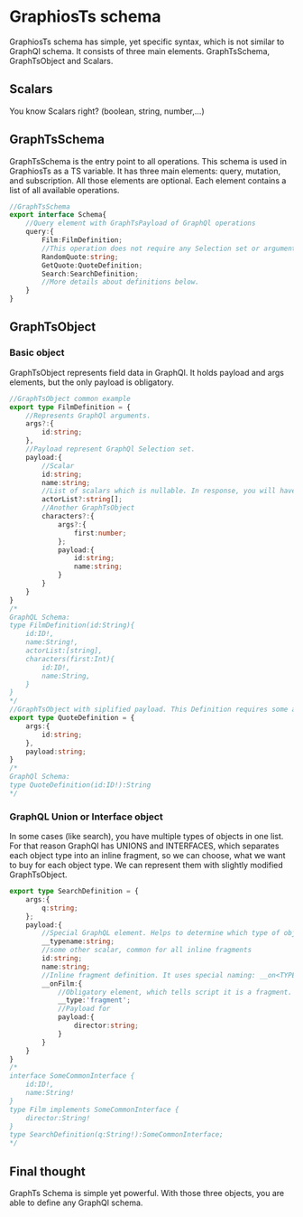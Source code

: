 # GraphiosTs schema
GraphiosTs schema has simple, yet specific syntax, which is not similar to GraphQl schema. It consists of three main elements. GraphTsSchema, GraphTsObject and Scalars.
## Scalars
You know Scalars right? (boolean, string, number,...)
## GraphTsSchema
GraphTsSchema is the entry point to all operations. This schema is used in GraphiosTs as a TS variable. It has three main elements: query, mutation, and subscription. All those elements are optional. Each element contains a list of all available operations.

```typescript
//GraphTsSchema
export interface Schema{
    //Query element with GraphTsPayload of GraphQl operations
    query:{
        Film:FilmDefinition;
        //This operation does not require any Selection set or arguments. It returns string.
        RandomQuote:string;
        GetQuote:QuoteDefinition;
        Search:SearchDefinition;
        //More details about definitions below.
    }
}
```
## GraphTsObject
### Basic object
GraphTsObject represents field data in GraphQl. It holds payload and args elements, but the only payload is obligatory.

```typescript
//GraphTsObject common example
export type FilmDefinition = {
    //Represents GraphQl arguments.
    args?:{
        id:string;
    },
    //Payload represent GraphQl Selection set.
    payload:{
        //Scalar
        id:string;
        name:string;
        //List of scalars which is nullable. In response, you will have to check if it exists.
        actorList?:string[];
        //Another GraphTsObject
        characters?:{
            args?:{
                first:number;
            };
            payload:{
                id:string;
                name:string;
            }
        }
    }
}
/*
GraphQL Schema:
type FilmDefinition(id:String){
    id:ID!,
    name:String!,
    actorList:[string],
    characters(first:Int){
        id:ID!,
        name:String,
    }
}
*/
//GraphTsObject with siplified payload. This Definition requires some arguments and returns string.
export type QuoteDefinition = {
    args:{
        id:string;
    },
    payload:string;
}
/*
GraphQl Schema:
type QuoteDefinition(id:ID!):String
*/
```
### GraphQL Union or Interface object
In some cases (like search), you have multiple types of objects in one list. For that reason GraphQl has UNIONS and INTERFACES, which separates each object type into an inline fragment, so we can choose, what we want to buy for each object type. We can represent them with slightly modified GraphTsObject.

```typescript
export type SearchDefinition = {
    args:{
        q:string;
    };
    payload:{
        //Special GraphQL element. Helps to determine which type of object it is.
        __typename:string;
        //some other scalar, common for all inline fragments
        id:string;
        name:string;
        //Inline fragment definition. It uses special naming: __on<TYPE_NAME>:{...}
        __onFilm:{
            //Obligatory element, which tells script it is a fragment.
            __type:'fragment';
            //Payload for
            payload:{
                director:string;
            }
        }
    }
}
/*
interface SomeCommonInterface {
    id:ID!,
    name:String!
}
type Film implements SomeCommonInterface {
    director:String!
}
type SearchDefinition(q:String!):SomeCommonInterface;
*/
```
## Final thought
GraphTs Schema is simple yet powerful. With those three objects, you are able to define any GraphQl schema.